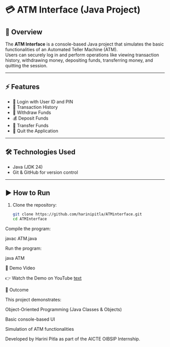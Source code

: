 
# 💳 ATM Interface (Java Project)

## 📌 Overview
The **ATM Interface** is a console-based Java project that simulates the basic functionalities of an Automated Teller Machine (ATM).  
Users can securely log in and perform operations like viewing transaction history, withdrawing money, depositing funds, transferring money, and quitting the session.

---

## ⚡ Features
- 🔑 Login with User ID and PIN  
- 📜 Transaction History  
- 💸 Withdraw Funds  
- 💰 Deposit Funds  
- 🔄 Transfer Funds  
- 🚪 Quit the Application  

---

## 🛠️ Technologies Used
- Java (JDK 24)  
- Git & GitHub for version control  

---

## ▶️ How to Run
1. Clone the repository:
   ```bash
   git clone https://github.com/harinipitla/ATMinterface.git
   cd ATMInterface
Compile the program:

javac ATM.java


Run the program:

java ATM

🎥 Demo Video

👉 Watch the Demo on YouTube
[text](https://youtu.be/i1PTwKdwAjU)

🎯 Outcome

This project demonstrates:

Object-Oriented Programming (Java Classes & Objects)

Basic console-based UI

Simulation of ATM functionalities



Developed by Harini Pitla as part of the AICTE OIBSIP Internship.